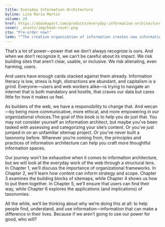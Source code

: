 ```yaml
---
title: Everyday Information Architecture
byline: Lisa Maria Martin
volume: 29
href: https://abookapart.com/products/everyday-information-architecture
cover: _assets/img/book-cover.png
cta: "Pre-order now!"
lede: "“The creative organization of information creates new information,” wrote architect Richard Saul Wurman. This axiom is at the core of our work. When we organize information—that is, when we structure it, order it, display it, label it, connect it—we alter it. We change how information will be perceived, for better or for worse."
---
```


That’s a lot of power—power that we don’t always recognize is ours. And when we don’t recognize it, we can’t be careful about its impact. We risk building sites that aren’t clear, usable, or inclusive. We risk alienating, even harming, users.

And users have enough cards stacked against them already. Information literacy is low, stress is high, distractions are abundant, and capitalism is a grind. Everyone—users and web workers alike—is trying to navigate an internet that is both mandatory and hostile, that craves our data but cares little for how it makes us feel.

As builders of the web, we have a responsibility to change that. And wecan—by being more communicative, more ethical, and more empowering in our organizational choices.The goal of this book is to help you do just that. You may not consider yourself an information architect, but maybe you’ve been tasked with assessing and categorizing your site’s content. Or you’ve just jumped in on an unfamiliar sitemap project. Or you’ve never built a taxonomy before. Wherever you’re coming from, the principles and practices of information architecture can help you craft more thoughtful information spaces.

Our journey won’t be exhaustive when it comes to information architecture, but we will look at the everyday work of the web through a structural lens. In Chapter 1, we’ll discuss the importance of organizational frameworks. In Chapter 2, we’ll learn how content can inform strategy and scope. Chapter 3 examines the building blocks of sitemaps, while Chapter 4 shows us how to put them together. In Chapter 5, we’ll ensure that users can find their way, while Chapter 6 explores the applications (and implications) of taxonomies. 

All the while, we’ll be thinking about why we’re doing this at all: to help people find, understand, and use information—information that can make a difference in their lives. Because if we aren’t going to use our power for good, who will?